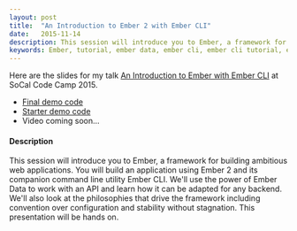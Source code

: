 ```yaml
---
layout: post
title:  "An Introduction to Ember 2 with Ember CLI"
date:   2015-11-14
description: This session will introduce you to Ember, a framework for building ambitious web applications. You will build an application using Ember 2 and its companion command line utility Ember CLI. We'll use the power of Ember Data to work with an API and learn how it can be adapted for any backend. We'll also look at the philosophies that drive the framework including convention over configuration and stability without stagnation. This presentation will be hands on.
keywords: Ember, tutorial, ember data, ember cli, ember cli tutorial, ember data tutorial, SoCal Code Camp 2015
---
```


Here are the slides for my talk [An Introduction to Ember with Ember CLI](/docs/codecamp-2015.pdf) at SoCal Code Camp 2015.

* [Final demo code](https://github.com/skaterdav85/codecamp2015-ember)
* [Starter demo code](https://github.com/skaterdav85/codecamp2015-ember/tree/starter)
* Video coming soon...

#### Description

This session will introduce you to Ember, a framework for building ambitious web applications. You will build an application using Ember 2 and its companion command line utility Ember CLI. We'll use the power of Ember Data to work with an API and learn how it can be adapted for any backend. We'll also look at the philosophies that drive the framework including convention over configuration and stability without stagnation. This presentation will be hands on.
